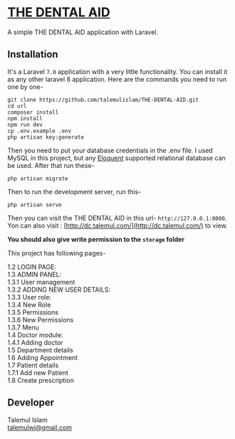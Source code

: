 # [THE DENTAL AID](http://dc.talemul.com/)

A simple THE DENTAL AID application with Laravel.

## Installation

It's a Laravel `7.0` application with a very little functionality. You can install it as any other laravel 8 application. Here are the commands you need to run one by one-

```
git clone https://github.com/talemulislam/THE-DENTAL-AID.git
cd url
composer install
npm install
npm run dev
cp .env.example .env
php artisan key:generate
```

Then you need to put your database credentials in the .env file. I used MySQL in this project, but any [Eloquent](https://laravel.com/docs/7.x/eloquent) supported relational database can be used. After that run these-

```
php artisan migrate
```

Then to run the development server, run this-

```
php artisan serve
```

Then you can visit the THE DENTAL AID in this url- `http://127.0.0.1:8000`. Yon can also visit : [http://dc.talemul.com/](http://dc.talemul.com/) to view.

**You should also give write permission to the `storage` folder**

This project has following pages-
 
1.2	LOGIN PAGE:	 
1.3	ADMIN PANEL:	 
1.3.1	User management	 
1.3.2	ADDING NEW USER DETAILS:	 
1.3.3	User role:	 
1.3.4	New Role	 
1.3.5	Permissions	 
1.3.6	New Permissions	 
1.3.7	Menu	 
1.4	Doctor module:	 
1.4.1	Adding doctor	 
1.5	Department details	 
1.6	Adding Appointment	 
1.7	Patient details	 
1.7.1	Add new Patient	 
1.8	Create prescription	 

## Developer

Talemul Islam<br>
talemulwi@gmail.com <br>
 
